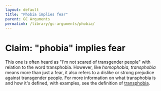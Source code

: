 ```yaml
---
layout: default
title: "Phobia implies fear"
parent: GC Arguments
permalink: /library/gc-arguments/phobia/
---
```


# Claim: "phobia" implies fear

This one is often heard as "I'm not scared of transgender people" with relation to the word transphobia. However, like _homophobia_,
_transphobia_ means more than just a fear, it also refers to a dislike or strong prejudice against transgender people. For more
information on what transphobia is and how it's defined, with examples, see the definition of [transphobia](/library/definitions/transphobia).
